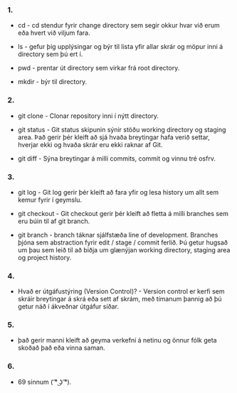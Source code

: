 ### 1.
* cd - cd stendur fyrir change directory sem segir okkur hvar við erum eða hvert við viljum fara.
  
* ls - gefur þig upplýsingar og býr til lista yfir allar skrár og möpur inni á directory sem þú ert í.
  
* pwd - prentar út directory sem virkar frá root directory.
  
* mkdir - býr til directory.

### 2.
* git clone -  Clonar repository inni í nýtt directory.
  
* git status - Git status skipunin sýnir stöðu working directory og staging area. Það gerir þér kleift að sjá hvaða breytingar hafa verið settar, hverjar ekki og hvaða skrár eru ekki raknar af Git.
  
* git diff - Sýna breytingar á milli commits, commit og vinnu tré osfrv. 
### 3.
* git log - Git log gerir þér kleift að fara yfir og lesa history um allt sem kemur fyrir í geymslu. 
  
* git checkout - Git checkout gerir þér kleift að fletta á milli branches sem eru búin til af git branch.
  
* git branch - branch táknar sjálfstæða line of development. Branches þjóna sem abstraction fyrir edit / stage / commit ferlið. Þú getur hugsað um þau sem leið til að biðja um glænýjan working directory, staging area og project history.
### 4.
* Hvað er útgáfustýring (Version Control)? - Version control er kerfi sem skráir breytingar á skrá eða sett af skrám, með tímanum þannig að þú getur náð í ákveðnar útgáfur síðar.

### 5.
* það gerir manni kleift að geyma verkefni á netinu og önnur fólk geta skoðað það eða vinna saman.

### 6.
* 69 sinnum ( ͡° ͜ʖ ͡°).
  

